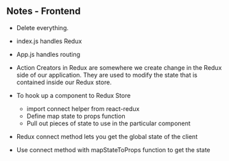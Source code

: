 ## Notes - Frontend

- Delete everything.
- index.js handles Redux
- App.js handles routing
- Action Creators in Redux are somewhere we create change in the Redux side of our application. They are used to modify the state that is contained inside our Redux store.
- To hook up a component to Redux Store

  - import connect helper from react-redux
  - Define map state to props function
  - Pull out pieces of state to use in the particular component

- Redux connect method lets you get the global state of the client
- Use connect method with mapStateToProps function to get the state
